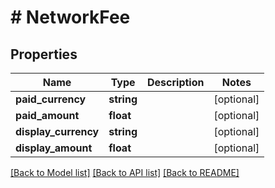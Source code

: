# # NetworkFee

## Properties

Name | Type | Description | Notes
------------ | ------------- | ------------- | -------------
**paid_currency** | **string** |  | [optional]
**paid_amount** | **float** |  | [optional]
**display_currency** | **string** |  | [optional]
**display_amount** | **float** |  | [optional]

[[Back to Model list]](../../README.md#models) [[Back to API list]](../../README.md#endpoints) [[Back to README]](../../README.md)

